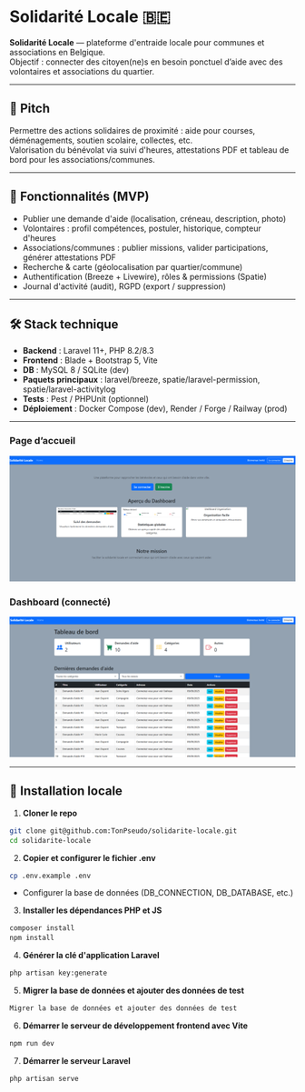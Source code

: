 # Solidarité Locale 🇧🇪

**Solidarité Locale** — plateforme d'entraide locale pour communes et associations en Belgique.  
Objectif : connecter des citoyen(ne)s en besoin ponctuel d’aide avec des volontaires et associations du quartier.

---

## 🎯 Pitch
Permettre des actions solidaires de proximité : aide pour courses, déménagements, soutien scolaire, collectes, etc.  
Valorisation du bénévolat via suivi d'heures, attestations PDF et tableau de bord pour les associations/communes.

---

## 🧩 Fonctionnalités (MVP)
- Publier une demande d'aide (localisation, créneau, description, photo)  
- Volontaires : profil compétences, postuler, historique, compteur d'heures  
- Associations/communes : publier missions, valider participations, générer attestations PDF  
- Recherche & carte (géolocalisation par quartier/commune)  
- Authentification (Breeze + Livewire), rôles & permissions (Spatie)  
- Journal d'activité (audit), RGPD (export / suppression)  

---

## 🛠️ Stack technique
- **Backend** : Laravel 11+, PHP 8.2/8.3  
- **Frontend** : Blade + Bootstrap 5, Vite  
- **DB** : MySQL 8 / SQLite (dev)  
- **Paquets principaux** : laravel/breeze, spatie/laravel-permission, spatie/laravel-activitylog  
- **Tests** : Pest / PHPUnit (optionnel)  
- **Déploiement** : Docker Compose (dev), Render / Forge / Railway (prod)  


---

### Page d’accueil
![Home Page](https://github.com/DelphineLecorney/solidarite-locale/blob/main/public/images/home.png)

### Dashboard (connecté)
![Dashboard](https://github.com/DelphineLecorney/solidarite-locale/blob/main/public/images/dashboard.png)

---

## 🧭 Installation locale

1. **Cloner le repo**  
```bash
git clone git@github.com:TonPseudo/solidarite-locale.git
cd solidarite-locale
```

2. **Copier et configurer le fichier .env**
```bash
cp .env.example .env
```

- Configurer la base de données (DB_CONNECTION, DB_DATABASE, etc.)

3. **Installer les dépendances PHP et JS**
```bash
composer install
npm install
```

4. **Générer la clé d'application Laravel**
```bash
php artisan key:generate
```

5. **Migrer la base de données et ajouter des données de test**
```bash
Migrer la base de données et ajouter des données de test
```

6. **Démarrer le serveur de développement frontend avec Vite**
```bash
npm run dev
```

7. **Démarrer le serveur Laravel**
```bash
php artisan serve
```
